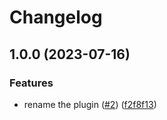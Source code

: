 # Changelog

## 1.0.0 (2023-07-16)


### Features

* rename the plugin ([#2](https://github.com/looztra/asdf-auto-doc/issues/2)) ([f2f8f13](https://github.com/looztra/asdf-auto-doc/commit/f2f8f13cddb1b54abdb3b9a0f47f79b276c788a2))
